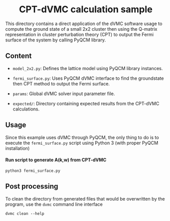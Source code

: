 <div align="center">

# CPT-dVMC calculation sample

</div>

This directory contains a direct application of the dVMC software usage to
compute the ground state of a small 2x2 cluster then using the Q-matrix
representation in cluster perturbation theory (CPT) to output the Fermi
surface of the system by calling PyQCM library.

## Content

- `model_2x2.py`: Defines the lattice model using PyQCM library instances.

- `fermi_surface.py`: Uses PyQCM dVMC interface to find the groundstate then
  CPT method to output the Fermi surface.

- `params`: Global dVMC solver input parameter file.

- `expected/`: Directory containing expected results from the CPT-dVMC calculations.

## Usage

Since this example uses dVMC through PyQCM, the only thing to do is to execute
the `fermi_surface.py` script using Python 3 (with proper PyQCM installation)

#### Run script to generate A(k,w) from CPT-dVMC

```shell
python3 fermi_surface.py
```

## Post processing

To clean the directory from generated files that would be overwritten by the program,
use the `dvmc` command line interface

```shell
dvmc clean --help
```
